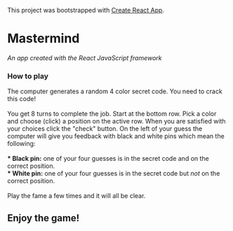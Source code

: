 This project was bootstrapped with [Create React App](https://github.com/facebook/create-react-app).

<h1>Mastermind</h1>
<i>An app created with the React JavaScript framework</i><br/>
<h3>How to play</h3>
<article>
The computer generates a random 4 color secret code. You need to crack this code! <br/><br/>
You get 8 turns to complete the job. Start at the bottom row. Pick a color and choose (click) a position on the active row. When you are satisfied with your choices click the "check" button. On the left of your guess the computer will give you feedback with black and white pins which mean the following: <br/></br>
<b>* Black pin:</b> one of your four guesses is in the secret code and on the correct position. <br/>
<b>* White pin:</b> one of your four guesses is in the secret code but <i>not</i> on the correct position. <br/></br>
Play the fame a few times and it will all be clear.
</article>
<h2>Enjoy the game!</h2>
